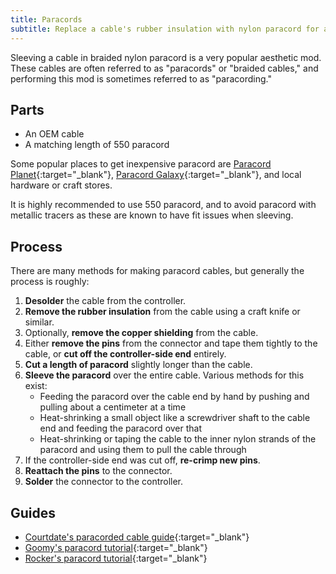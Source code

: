 ```yaml
---
title: Paracords
subtitle: Replace a cable's rubber insulation with nylon paracord for a custom look and feel.
---
```


Sleeving a cable in braided nylon paracord is a very popular aesthetic mod. These cables are often referred to as "paracords" or "braided cables," and performing this mod is sometimes referred to as "paracording."

## Parts

- An OEM cable
- A matching length of 550 paracord

Some popular places to get inexpensive paracord are [Paracord Planet](https://paracordplanet.com){:target="\_blank"}, [Paracord Galaxy](https://paracordgalaxy.com){:target="\_blank"}, and local hardware or craft stores.

It is highly recommended to use 550 paracord, and to avoid paracord with metallic tracers as these are known to have fit issues when sleeving.

## Process

There are many methods for making paracord cables, but generally the process is roughly:

1. **Desolder** the cable from the controller.
1. **Remove the rubber insulation** from the cable using a craft knife or similar.
1. Optionally, **remove the copper shielding** from the cable.
1. Either **remove the pins** from the connector and tape them tightly to the cable, or **cut off the controller-side end** entirely.
1. **Cut a length of paracord** slightly longer than the cable.
1. **Sleeve the paracord** over the entire cable. Various methods for this exist:
   - Feeding the paracord over the cable end by hand by pushing and pulling about a centimeter at a time
   - Heat-shrinking a small object like a screwdriver shaft to the cable end and feeding the paracord over that
   - Heat-shrinking or taping the cable to the inner nylon strands of the paracord and using them to pull the cable through
1. If the controller-side end was cut off, **re-crimp new pins**.
1. **Reattach the pins** to the connector.
1. **Solder** the connector to the controller.

## Guides

- [Courtdate's paracorded cable guide](https://imgur.com/gallery/courtdates-paracorded-cable-guide-WsDmxOD){:target="\_blank"}
- [Goomy's paracord tutorial](https://www.youtube.com/watch?v=x16St7md1ss){:target="\_blank"}
- [Rocker's paracord tutorial](https://www.youtube.com/watch?v=BEJcXbueipo){:target="\_blank"}
